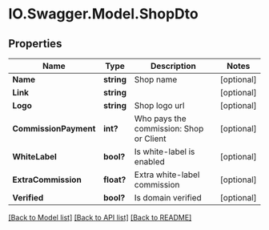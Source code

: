 # IO.Swagger.Model.ShopDto
## Properties

Name | Type | Description | Notes
------------ | ------------- | ------------- | -------------
**Name** | **string** | Shop name | [optional] 
**Link** | **string** |  | [optional] 
**Logo** | **string** | Shop logo url | [optional] 
**CommissionPayment** | **int?** | Who pays the commission: Shop or Client | [optional] 
**WhiteLabel** | **bool?** | Is white-label is enabled | [optional] 
**ExtraCommission** | **float?** | Extra white-label commission | [optional] 
**Verified** | **bool?** | Is domain verified | [optional] 

[[Back to Model list]](../README.md#documentation-for-models) [[Back to API list]](../README.md#documentation-for-api-endpoints) [[Back to README]](../README.md)

